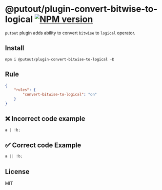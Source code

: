 # @putout/plugin-convert-bitwise-to-logical [![NPM version][NPMIMGURL]][NPMURL]

[NPMIMGURL]: https://img.shields.io/npm/v/@putout/plugin-convert-bitwise-to-logical.svg?style=flat&longCache=true
[NPMURL]: https://npmjs.org/package/@putout/plugin-convert-bitwise-to-logical "npm"

`putout` plugin adds ability to convert `bitwise` to `logical` operator.

## Install

```
npm i @putout/plugin-convert-bitwise-to-logical -D
```

## Rule

```json
{
    "rules": {
        "convert-bitwise-to-logical": "on"
    }
}
```

## ❌ Incorrect code example

```js
a | !b;
```

## ✅ Correct code Example

```js
a || !b;
```

## License

MIT
